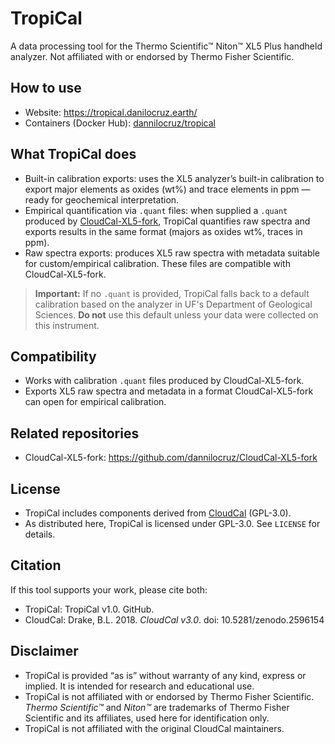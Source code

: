 # TropiCal
A data processing tool for the Thermo Scientific™ Niton™ XL5 Plus handheld analyzer.
Not affiliated with or endorsed by Thermo Fisher Scientific.

## How to use
- Website: https://tropical.danilocruz.earth/
- Containers (Docker Hub): [dannilocruz/tropical](https://hub.docker.com/repository/docker/dannilocruz/tropical/general)

## What TropiCal does
- Built-in calibration exports: uses the XL5 analyzer’s built-in calibration to export major elements as oxides (wt%) and trace elements in ppm — ready for geochemical interpretation.
- Empirical quantification via `.quant` files: when supplied a `.quant` produced by [CloudCal-XL5-fork](https://github.com/dannilocruz/CloudCal-XL5-fork), TropiCal quantifies raw spectra and exports results in the same format (majors as oxides wt%, traces in ppm).
- Raw spectra exports: produces XL5 raw spectra with metadata suitable for custom/empirical calibration. These files are compatible with CloudCal-XL5-fork.

> **Important:** If no `.quant` is provided, TropiCal falls back to a default calibration based on the analyzer in UF's Department of Geological Sciences. **Do not** use this default unless your data were collected on this instrument.

## Compatibility
- Works with calibration `.quant` files produced by CloudCal-XL5-fork.
- Exports XL5 raw spectra and metadata in a format CloudCal-XL5-fork can open for empirical calibration.

## Related repositories
- CloudCal-XL5-fork: https://github.com/dannilocruz/CloudCal-XL5-fork

## License
- TropiCal includes components derived from [CloudCal](https://github.com/leedrake5/CloudCal) (GPL-3.0).  
- As distributed here, TropiCal is licensed under GPL-3.0. See `LICENSE` for details.  

## Citation
If this tool supports your work, please cite both:
- TropiCal: TropiCal v1.0. GitHub.
- CloudCal: Drake, B.L. 2018. *CloudCal v3.0*. doi: 10.5281/zenodo.2596154

## Disclaimer

- TropiCal is provided “as is” without warranty of any kind, express or implied. It is intended for research and educational use.
- TropiCal is not affiliated with or endorsed by Thermo Fisher Scientific. *Thermo Scientific™* and *Niton™* are trademarks of Thermo Fisher Scientific and its affiliates, used here for identification only.
- TropiCal is not affiliated with the original CloudCal maintainers.

